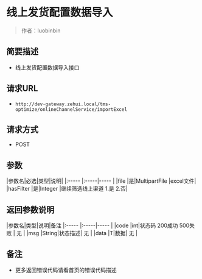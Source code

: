 # 线上发货配置数据导入

> 作者：luobinbin

## 简要描述

- 线上发货配置数据导入接口

## 请求URL
- `http://dev-gateway.zehui.local/tms-optimize/onlineChannelService/importExcel `
  
## 请求方式
- POST


## 参数

|参数名|必选|类型|说明|
|:-----  |:-----|-----        |
|file |是|MultipartFile   |excel文件|
|hasFilter |是|Integer  |继续筛选线上渠道 1.是 2.否|

## 返回参数说明 

|参数名|类型|说明|备注
|:-----  |:-----|-----                  |
|code  |int|状态码  200成功   500失败 |  无  |
|msg  |String|状态描述|        无   |
|data  |T|数据|     无  |

## 备注 

- 更多返回错误代码请看首页的错误代码描述